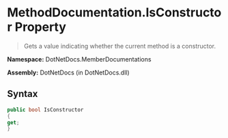 # MethodDocumentation.IsConstructor Property
> Gets a value indicating whether the current method is a constructor.

**Namespace:** DotNetDocs.MemberDocumentations

**Assembly:** DotNetDocs (in DotNetDocs.dll)
## Syntax
```csharp
public bool IsConstructor
{
get;
}
```
